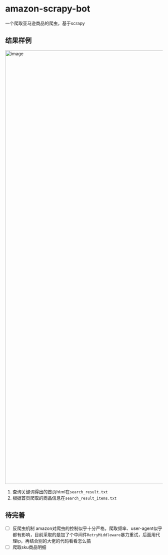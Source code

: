 # amazon-scrapy-bot
一个爬取亚马逊商品的爬虫，基于scrapy

## 结果样例
<img width="1384" alt="image" src="https://github.com/slixiaohui/amazon-scrapy-bot/assets/81063796/2cc0f7db-b2ce-4d58-8d6e-4befdd09ff27">

1. 查询关键词得出的首页html在`search_result.txt`
2. 根据首页爬取的商品信息在`search_result_items.txt`

## 待完善
- [ ] 反爬虫机制
amazon对爬虫的控制似乎十分严格，爬取频率、user-agent似乎都有影响，目前采取的是加了个中间件`RetryMiddleware`暴力重试，后面用代理ip，再结合别的大佬的代码看看怎么搞
- [ ] 爬取sku商品明细
